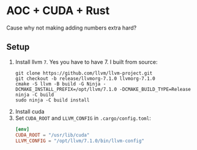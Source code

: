 AOC + CUDA + Rust
=================

Cause why not making adding numbers extra hard?

Setup
-----

1. Install llvm `7`.  Yes you have to have 7.  I built from source:
    ```shell
    git clone https://github.com/llvm/llvm-project.git
    git checkout -b release/llvmorg-7.1.0 llvmorg-7.1.0
    cmake -S llvm -B build -G Ninja -DCMAKE_INSTALL_PREFIX=/opt/llvm/7.1.0 -DCMAKE_BUILD_TYPE=Release
    ninja -C build
    sudo ninja -C build install
    ```
2. Install cuda
3. Set `CUDA_ROOT` and `LLVM_CONFIG` in `.cargo/config.toml`:
    ```toml
    [env]
    CUDA_ROOT = "/usr/lib/cuda"
    LLVM_CONFIG = "/opt/llvm/7.1.0/bin/llvm-config"
    ```